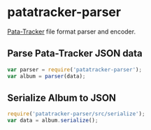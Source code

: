 # patatracker-parser
[Pata-Tracker](https://cstoquer.itch.io/pata-tracker) file format parser and encoder.

## Parse Pata-Tracker JSON data

```js
var parser = require('patatracker-parser');
var album = parser(data);
```

## Serialize Album to JSON

```js
require('patatracker-parser/src/serialize');
var data = album.serialize();
```
